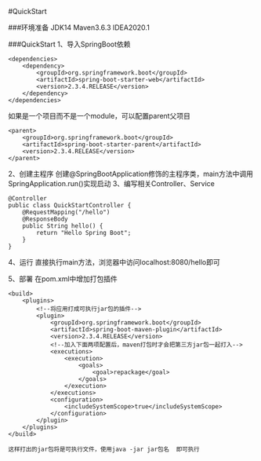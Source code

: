 #QuickStart

###环境准备
JDK14
Maven3.6.3
IDEA2020.1

    
###QuickStart
1、导入SpringBoot依赖

    <dependencies>
        <dependency>
            <groupId>org.springframework.boot</groupId>
            <artifactId>spring-boot-starter-web</artifactId>
            <version>2.3.4.RELEASE</version>
        </dependency>
    </dependencies>  
        
如果是一个项目而不是一个module，可以配置parent父项目

    <parent>
        <groupId>org.springframework.boot</groupId>
        <artifactId>spring-boot-starter-parent</artifactId>
        <version>2.3.4.RELEASE</version>
    </parent>

2、创建主程序
    创建@SpringBootApplication修饰的主程序类，main方法中调用SpringApplication.run()实现启动
3、编写相关Controller、Service

    @Controller
    public class QuickStartController {
        @RequestMapping("/hello")
        @ResponseBody
        public String hello() {
            return "Hello Spring Boot";
        }
    }
4、运行
    直接执行main方法，浏览器中访问localhost:8080/hello即可

5、部署
    在pom.xml中增加打包插件
    
    <build>
        <plugins>
            <!--将应用打成可执行jar包的插件-->
            <plugin>
                <groupId>org.springframework.boot</groupId>
                <artifactId>spring-boot-maven-plugin</artifactId>
                <version>2.3.4.RELEASE</version>
                <!--加入下面两项配置后，maven打包时才会把第三方jar包一起打入-->
                <executions>
                    <execution>
                        <goals>
                            <goal>repackage</goal>
                        </goals>
                    </execution>
                </executions>
                <configuration>
                    <includeSystemScope>true</includeSystemScope>
                </configuration>
            </plugin>
        </plugins>
    </build>
    
    这样打出的jar包将是可执行文件，使用java -jar jar包名  即可执行